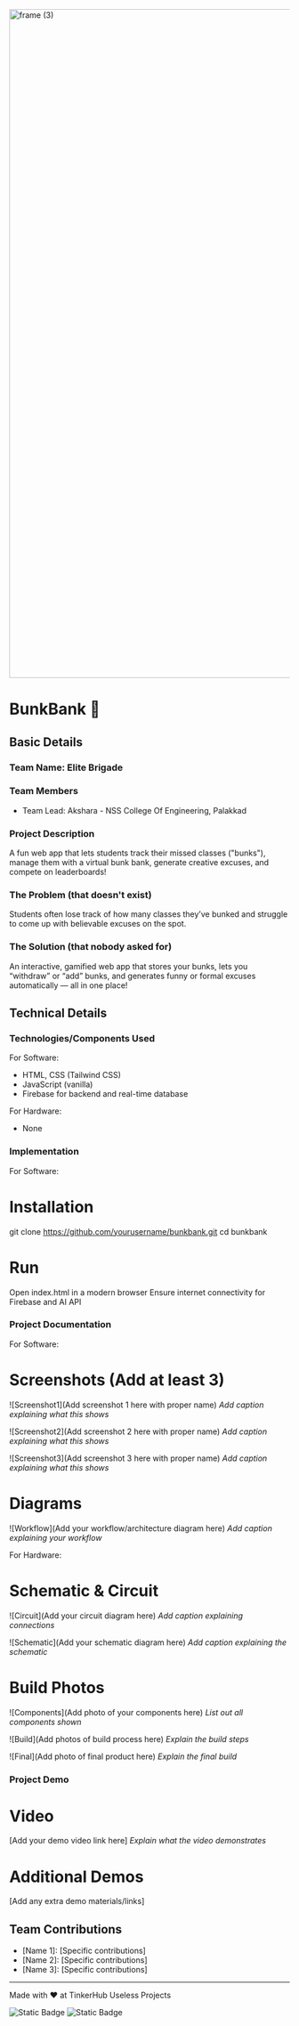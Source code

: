 <img width="3188" height="1202" alt="frame (3)" src="https://github.com/user-attachments/assets/517ad8e9-ad22-457d-9538-a9e62d137cd7" />


# BunkBank 🎯


## Basic Details
### Team Name: Elite Brigade


### Team Members
- Team Lead: Akshara - NSS College Of Engineering, Palakkad

### Project Description
A fun web app that lets students track their missed classes ("bunks"), manage them with a virtual bunk bank, generate creative excuses, and compete on leaderboards!

### The Problem (that doesn't exist)
Students often lose track of how many classes they’ve bunked and struggle to come up with believable excuses on the spot.

### The Solution (that nobody asked for)
An interactive, gamified web app that stores your bunks, lets you “withdraw” or “add” bunks, and generates funny or formal excuses automatically — all in one place!

## Technical Details
### Technologies/Components Used
For Software:
- HTML, CSS (Tailwind CSS)
- JavaScript (vanilla)
- Firebase for backend and real-time database

For Hardware:
- None


### Implementation
For Software:
# Installation
git clone https://github.com/yourusername/bunkbank.git
cd bunkbank

# Run
Open index.html in a modern browser
Ensure internet connectivity for Firebase and AI API

### Project Documentation
For Software:

# Screenshots (Add at least 3)
![Screenshot1](Add screenshot 1 here with proper name)
*Add caption explaining what this shows*

![Screenshot2](Add screenshot 2 here with proper name)
*Add caption explaining what this shows*

![Screenshot3](Add screenshot 3 here with proper name)
*Add caption explaining what this shows*

# Diagrams
![Workflow](Add your workflow/architecture diagram here)
*Add caption explaining your workflow*

For Hardware:

# Schematic & Circuit
![Circuit](Add your circuit diagram here)
*Add caption explaining connections*

![Schematic](Add your schematic diagram here)
*Add caption explaining the schematic*

# Build Photos
![Components](Add photo of your components here)
*List out all components shown*

![Build](Add photos of build process here)
*Explain the build steps*

![Final](Add photo of final product here)
*Explain the final build*

### Project Demo
# Video
[Add your demo video link here]
*Explain what the video demonstrates*

# Additional Demos
[Add any extra demo materials/links]

## Team Contributions
- [Name 1]: [Specific contributions]
- [Name 2]: [Specific contributions]
- [Name 3]: [Specific contributions]

---
Made with ❤️ at TinkerHub Useless Projects 

![Static Badge](https://img.shields.io/badge/TinkerHub-24?color=%23000000&link=https%3A%2F%2Fwww.tinkerhub.org%2F)
![Static Badge](https://img.shields.io/badge/UselessProjects--25-25?link=https%3A%2F%2Fwww.tinkerhub.org%2Fevents%2FQ2Q1TQKX6Q%2FUseless%2520Projects)



